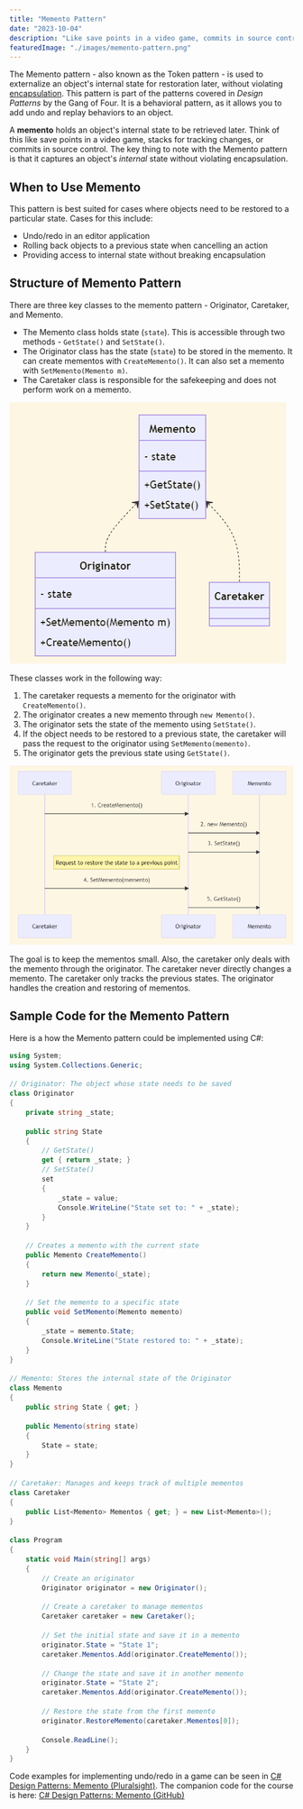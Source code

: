 ```yaml
---
title: "Memento Pattern"
date: "2023-10-04"
description: "Like save points in a video game, commits in source control, and checkpoints in a Jupyter Notebook, the Memento Pattern allows you to capture the internal state of an object to be restored later."
featuredImage: "./images/memento-pattern.png"
---
```


The Memento pattern - also known as the Token pattern - is used to externalize an object's internal state for restoration later, without violating [encapsulation](/principles/encapsulation). This pattern is part of the patterns covered in _Design Patterns_ by the Gang of Four. It is a behavioral pattern, as it allows you to add undo and replay behaviors to an object.

A **memento** holds an object's internal state to be retrieved later. Think of this like save points in a video game,  stacks for tracking changes, or commits in source control. The key thing to note with the Memento pattern is that it captures an object's _internal_ state without violating encapsulation.

## When to Use Memento

This pattern is best suited for cases where objects need to be restored to a particular state. Cases for this include:

- Undo/redo in an editor application
- Rolling back objects to a previous state when cancelling an action
- Providing access to internal state without breaking encapsulation

## Structure of Memento Pattern

There are three key classes to the memento pattern - Originator, Caretaker, and Memento.

- The Memento class holds state (`state`). This is accessible through two methods - `GetState()` and `SetState()`.
- The Originator class has the state (`state`) to be stored in the memento. It can create mementos with `CreateMemento()`. It can also set a memento with `SetMemento(Memento m)`.
- The Caretaker class is responsible for the safekeeping and does not perform work on a memento.

<!--
```mermaid
classDiagram
    Memento <.. Originator
    Memento <.. Caretaker
    class Originator {
        - state
        + SetMemento(Memento m)
        + CreateMemento()
    }
    class Memento {
        - state
        + GetState()
        + SetState()
    }
    class Caretaker {

    }
```
-->

![Mermaid Diagram of the Originator, Memento, Caretaker classes](./images/memento-pattern-class-diagram.png)

These classes work in the following way:

1. The caretaker requests a memento for the originator with `CreateMemento()`.
2. The originator creates a new memento through `new Memento()`.
3. The originator sets the state of the memento using `SetState()`.
4. If the object needs to be restored to a previous state, the caretaker will pass the request to the originator using `SetMemento(memento)`.
5. The originator gets the previous state using `GetState()`.

<!--
```mermaid
sequenceDiagram
    Caretaker ->> Originator: 1. CreateMemento()    
    Originator ->> Memento: 2. new Memento()
    Originator ->> Memento: 3. SetState()
    Note right of Caretaker: Request to restore the state to a previous point
    Caretaker ->> Originator: 4. SetMemento(memento)
    Originator ->> Memento: 5. GetState()
```
-->

![Sequence diagram of the steps laid out above](./images/memento-pattern-sequence-diagram.png)

The goal is to keep the mementos small. Also, the caretaker only deals with the memento through the originator. The caretaker never directly changes a memento. The caretaker only tracks the previous states. The originator handles the creation and restoring of mementos.

## Sample Code for the Memento Pattern

Here is a how the Memento pattern could be implemented using C#:

```csharp
using System;
using System.Collections.Generic;

// Originator: The object whose state needs to be saved
class Originator
{
    private string _state;

    public string State
    {
        // GetState()
        get { return _state; }
        // SetState()
        set
        {
            _state = value;
            Console.WriteLine("State set to: " + _state);
        }
    }

    // Creates a memento with the current state
    public Memento CreateMemento()
    {
        return new Memento(_state);
    }

    // Set the memento to a specific state
    public void SetMemento(Memento memento)
    {
        _state = memento.State;
        Console.WriteLine("State restored to: " + _state);
    }
}

// Memento: Stores the internal state of the Originator
class Memento
{
    public string State { get; }

    public Memento(string state)
    {
        State = state;
    }
}

// Caretaker: Manages and keeps track of multiple mementos
class Caretaker
{
    public List<Memento> Mementos { get; } = new List<Memento>();
}

class Program
{
    static void Main(string[] args)
    {
        // Create an originator
        Originator originator = new Originator();

        // Create a caretaker to manage mementos
        Caretaker caretaker = new Caretaker();

        // Set the initial state and save it in a memento
        originator.State = "State 1";
        caretaker.Mementos.Add(originator.CreateMemento());

        // Change the state and save it in another memento
        originator.State = "State 2";
        caretaker.Mementos.Add(originator.CreateMemento());

        // Restore the state from the first memento
        originator.RestoreMemento(caretaker.Mementos[0]);

        Console.ReadLine();
    }
}
```

Code examples for implementing undo/redo in a game can be seen in [C# Design Patterns: Memento (Pluralsight)](https://www.pluralsight.com/courses/c-sharp-design-patterns-memento). The companion code for the course is here: [C# Design Patterns: Memento (GitHub)](https://github.com/ardalis/DesignPatternsInCSharp/tree/master/DesignPatternsInCSharp/Memento)
